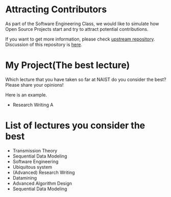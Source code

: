 # Attracting Contributors
As part of the Software Engineering Class, we would like to simulate how Open Source Projects start and try to attract potential contributions.

If you want to get more information, please check [upstream repository](https://github.com/NAIST-SE/AttractingContributors).
Discussion of this repository is [here](https://github.com/NAIST-SE/AttractingContributors/discussions/862).

# My Project(The best lecture)
Which lecture that you have taken so far at NAIST do you consider the best? Please share your opinions!

Here is an example.
- Research Writing A

# List of lectures you consider the best
- Transmission Theory
- Sequential Data Modeling
- Software Engineering
- Ubiquitous system
- (Advanced) Research Writing
- Datamining 
- Advanced Algorithm Design
- Sequential Data Modeling
